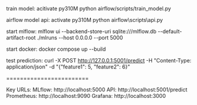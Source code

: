 

train model:
acitivate py310M
python airflow/scripts/train_model.py

airflow model api:
activate py310M
python airflow\scripts\api.py

start mlflow:
mlflow ui --backend-store-uri sqlite:///mlflow.db --default-artifact-root ./mlruns --host 0.0.0.0 --port 5000

start docker:
docker compose up --build


test prediction:
curl -X POST http://127.0.0.1:5001/predict -H "Content-Type: application/json" -d "{\"feature1\": 5, \"feature2\": 6}"



========================

Key URLs:
MLflow: http://localhost:5000
API: http://localhost:5001/predict
Prometheus: http://localhost:9090
Grafana: http://localhost:3000

